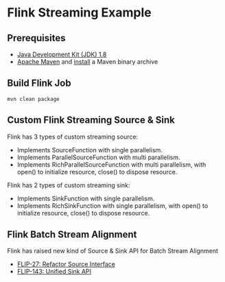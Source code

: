 # Flink Streaming Example

## Prerequisites

* [Java Development Kit (JDK) 1.8](https://www.oracle.com/java/technologies/javase/javase8u211-later-archive-downloads.html)
* [Apache Maven](http://maven.apache.org/download.cgi) and [install](http://maven.apache.org/install.html) a Maven binary archive

## Build Flink Job



```
mvn clean package
```

## Custom Flink Streaming Source & Sink

Flink has 3 types of custom streaming source:

* Implements SourceFunction with single parallelism.
* Implements ParallelSourceFunction with multi parallelism.
* Implements RichParallelSourceFunction with multi parallelism, with open() to initialize resource, close() to dispose resource.

Flink has 2 types of custom streaming sink:

* Implements SinkFunction with single parallelism.
* Implements RichSinkFunction with single parallelism, with open() to initialize resource, close() to dispose resource.

## Flink Batch Stream Alignment

Flink has raised new kind of Source & Sink API for Batch Stream Alignment

* [FLIP-27: Refactor Source Interface](https://cwiki.apache.org/confluence/display/FLINK/FLIP-27%3A+Refactor+Source+Interface)
* [FLIP-143: Unified Sink API](https://cwiki.apache.org/confluence/display/FLINK/FLIP-143%3A+Unified+Sink+API)
